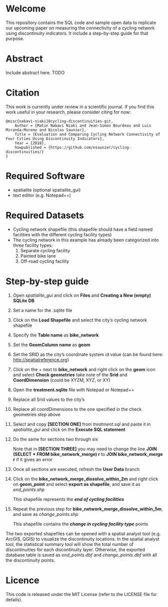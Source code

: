 # Welcome
This repository contains the SQL code and sample open data to replicate our upcoming paper on measuring the connectivity of a cycling network using discontinuity indicators. It include a step-by-step guide for that purpose. 

# Abstract
Include abstract here. TODO

# Citation
This work is currently under review in a scientific journal. If you find this work useful in your research, please consider citing for now:

    @misc{nabavi-niaki18cycling-discontinuities-git,
        Author = {Matin Nabavi Niaki and Jean-Simon Bourdeau and Luis Miranda-Moreno and Nicolas Saunier},
        Title = {Evaluation and Comparing Cycling Network Connectivity of Four Cities Using Discontinuity Indicators},
        Year = {2018},
        howpublished = {https://github.com/nsaunier/cycling-discontinuities/}
    }

# Required Software
* spatialite (optional spatialite_gui)
* text editor (e.g. Notepad++)

# Required Datasets
* Cycling network shapefile (this shapefile should have a field named facilities with the different cycling facility types)
* The cycling network in this example has already been categorized into three facility types:
    1. Separate cycling facility
    2. Painted bike lane
    3. Off-road cycling facility

# Step-by-step guide
1.	Open *spatialite_gui* and click on **Files** and **Creating a New (empty) SQLite DB**
2.	Set a name for the .sqlite file 
3.	Click on the **Load Shapefile** and select the city’s cycling network shapefile
4.  Specify the **Table name** as **bike_network**
5.	Set the **GeomColumn name** as **geom**
6.	Set the SRID as the city’s coordinate system id value (can be found here: http://spatialreference.org)
7.	Click on the  +  next to **bike_network** and right click on the **geom** icon and select **Check geometries** take note of the **Srid** and **CoordDimension** (could be XYZM, XYZ, or XY)
8.	Open the **treatment.sqlite** file with Notepad or Notepad++
9.	Replace all Srid values to the city’s 
10.	Replace all coordDimensions to the one specified in the check geometries step above
11.	Select and copy **[SECTION ONE]** from *treatment.sql* and paste it in *spatialite_gui* and click on the **Execute SQL statement**
12.	Do the same for sections two through six

       Note that in **[SECTION THREE]** you may need to change the line **JOIN (SELECT * FROM bike_network_merge)  r**  to **JOIN bike_network_merge r**  if it gives an error
13.	Once all sections are executed, refresh the **User Data** branch   
14.	Click on the **bike_network_merge_dissolve_within_2m** and right click on **geom_point** and select **export as shapefile**, and save it as *end_points.shp*

       This shapefile represents the ***end of cycling facilities***
15.	Repeat the previous step for **bike_network_merge_dissolve_within_5m**, and save as *change_points.shp*

       This shapefile contains the ***change in cycling facility type*** points

The two exported shapefiles can be opened with a spatial analyst tool (e.g. ArcGIS, QGIS) to visualize the discontinuity locations. In the spatial analyst tool, the statistical summary tool will show the total number of discontinuities for each discontinuity layer. Otherwise, the exported database table is saved as *end_points.dbf* and *change_points.dbf* with all the discontinuity points.

# Licence
This code is released under the MIT License  (refer to the LICENSE file for details).
